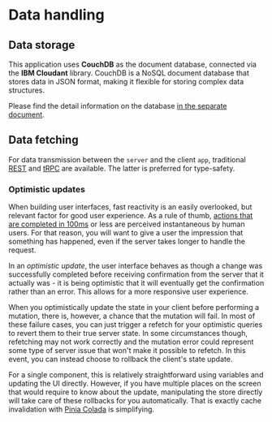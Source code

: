 # Data handling

## Data storage

This application uses **CouchDB** as the document database, connected via the **IBM Cloudant** library. CouchDB is a NoSQL document database that stores data in JSON format, making it flexible for storing complex data structures.

Please find the detail information on the database [in the separate document](./couchDatabase.md).

## Data fetching

For data transmission between the `server` and the client `app`, traditional [REST](./api.md) and [tRPC](./trpc.md) are available. The latter is preferred for type-safety.

### Optimistic updates

When building user interfaces, fast reactivity is an easily overlooked, but relevant factor for good user experience. As a rule of thumb, [actions that are completed in 100ms](https://medium.com/shakuro/milliseconds-matter-how-time-builds-ux-6cac50fb472e) or less are perceived instantaneous by human users. For that reason, you will want to give a user the impression that something has happened, even if the server takes longer to handle the request. 

In an _optimistic update_, the user interface behaves as though a change was successfully completed before receiving confirmation from the server that it actually was - it is being optimistic that it will eventually get the confirmation rather than an error. This allows for a more responsive user experience.

When you optimistically update the state in your client before performing a mutation, there is, however, a chance that the mutation will fail. In most of these failure cases, you can just trigger a refetch for your optimistic queries to revert them to their true server state. In some circumstances though, refetching may not work correctly and the mutation error could represent some type of server issue that won't make it possible to refetch. In this event, you can instead choose to rollback the client's state update.

For a single component, this is relatively straightforward using variables and updating the UI directly. However, if you have multiple places on the screen that would require to know about the update, manipulating the store directly will take care of these rollbacks for you automatically. That is exactly cache invalidation with [Pinia Colada](https://pinia-colada.esm.dev) is simplifying.
